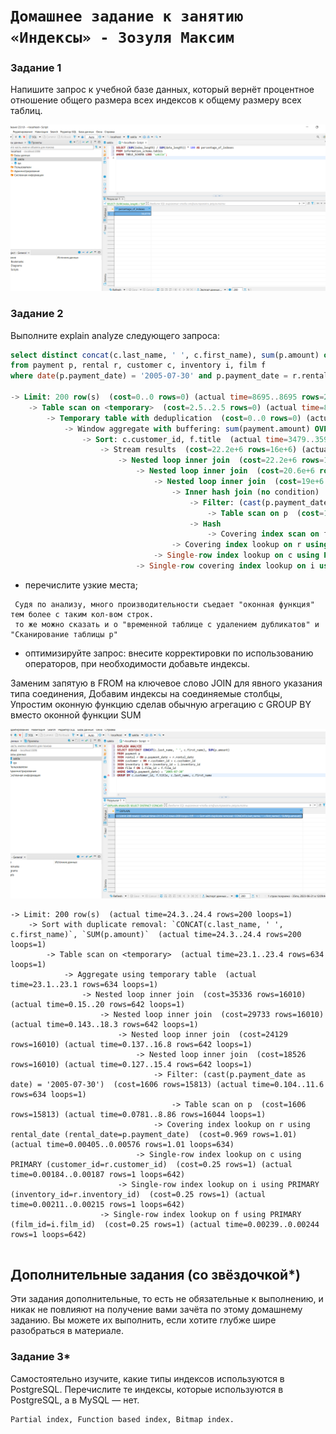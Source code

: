 # `Домашнее задание к занятию «Индексы» - Зозуля Максим`

### Задание 1

Напишите запрос к учебной базе данных, который вернёт процентное отношение общего размера всех индексов к общему размеру всех таблиц.

![image](1.png)

### Задание 2

Выполните explain analyze следующего запроса:
```sql
select distinct concat(c.last_name, ' ', c.first_name), sum(p.amount) over (partition by c.customer_id, f.title)
from payment p, rental r, customer c, inventory i, film f
where date(p.payment_date) = '2005-07-30' and p.payment_date = r.rental_date and r.customer_id = c.customer_id and i.inventory_id = r.inventory_id

-> Limit: 200 row(s)  (cost=0..0 rows=0) (actual time=8695..8695 rows=200 loops=1)
    -> Table scan on <temporary>  (cost=2.5..2.5 rows=0) (actual time=8695..8695 rows=200 loops=1)
        -> Temporary table with deduplication  (cost=0..0 rows=0) (actual time=8695..8695 rows=391 loops=1)
            -> Window aggregate with buffering: sum(payment.amount) OVER (PARTITION BY c.customer_id,f.title )   (actual time=3479..8390 rows=642000 loops=1)
                -> Sort: c.customer_id, f.title  (actual time=3479..3597 rows=642000 loops=1)
                    -> Stream results  (cost=22.2e+6 rows=16e+6) (actual time=16.7..2685 rows=642000 loops=1)
                        -> Nested loop inner join  (cost=22.2e+6 rows=16e+6) (actual time=16..2275 rows=642000 loops=1)
                            -> Nested loop inner join  (cost=20.6e+6 rows=16e+6) (actual time=13.5..2043 rows=642000 loops=1)
                                -> Nested loop inner join  (cost=19e+6 rows=16e+6) (actual time=10.5..1775 rows=642000 loops=1)
                                    -> Inner hash join (no condition)  (cost=1.58e+6 rows=15.8e+6) (actual time=7.86..120 rows=634000 loops=1)
                                        -> Filter: (cast(p.payment_date as date) = '2005-07-30')  (cost=1.87 rows=15813) (actual time=3.03..54.3 rows=634 loops=1)
                                            -> Table scan on p  (cost=1.87 rows=15813) (actual time=3..51 rows=16044 loops=1)
                                        -> Hash
                                            -> Covering index scan on f using idx_title  (cost=112 rows=1000) (actual time=3.66..4.65 rows=1000 loops=1)
                                    -> Covering index lookup on r using rental_date (rental_date=p.payment_date)  (cost=1 rows=1.01) (actual time=0.00162..0.00243 rows=1.01 loops=634000)
                                -> Single-row index lookup on c using PRIMARY (customer_id=r.customer_id)  (cost=0.001 rows=1) (actual time=223e-6..250e-6 rows=1 loops=642000)
                            -> Single-row covering index lookup on i using PRIMARY (inventory_id=r.inventory_id)  (cost=0.001 rows=1) (actual time=180e-6..208e-6 rows=1 loops=642000)


```

- перечислите узкие места;
```
 Судя по анализу, много производительности съедает "оконная функция" тем более с таким кол-вом строк. 
 то же можно сказать и о "временной таблице с удалением дубликатов" и "Сканирование таблицы p"
 ```
- оптимизируйте запрос: внесите корректировки по использованию операторов, при необходимости добавьте индексы.

Заменим запятую в FROM на ключевое слово JOIN для явного указания типа соединения,
Добавим индексы на соединяемые столбцы, 
Упростим оконную функцию сделав обычную агрегацию с GROUP BY вместо оконной функции SUM

![image](2.png)
```
-> Limit: 200 row(s)  (actual time=24.3..24.4 rows=200 loops=1)
    -> Sort with duplicate removal: `CONCAT(c.last_name, ' ', c.first_name)`, `SUM(p.amount)`  (actual time=24.3..24.4 rows=200 loops=1)
        -> Table scan on <temporary>  (actual time=23.1..23.4 rows=634 loops=1)
            -> Aggregate using temporary table  (actual time=23.1..23.1 rows=634 loops=1)
                -> Nested loop inner join  (cost=35336 rows=16010) (actual time=0.15..20 rows=642 loops=1)
                    -> Nested loop inner join  (cost=29733 rows=16010) (actual time=0.143..18.3 rows=642 loops=1)
                        -> Nested loop inner join  (cost=24129 rows=16010) (actual time=0.137..16.8 rows=642 loops=1)
                            -> Nested loop inner join  (cost=18526 rows=16010) (actual time=0.127..15.4 rows=642 loops=1)
                                -> Filter: (cast(p.payment_date as date) = '2005-07-30')  (cost=1606 rows=15813) (actual time=0.104..11.6 rows=634 loops=1)
                                    -> Table scan on p  (cost=1606 rows=15813) (actual time=0.0781..8.86 rows=16044 loops=1)
                                -> Covering index lookup on r using rental_date (rental_date=p.payment_date)  (cost=0.969 rows=1.01) (actual time=0.00405..0.00576 rows=1.01 loops=634)
                            -> Single-row index lookup on c using PRIMARY (customer_id=r.customer_id)  (cost=0.25 rows=1) (actual time=0.00184..0.00187 rows=1 loops=642)
                        -> Single-row index lookup on i using PRIMARY (inventory_id=r.inventory_id)  (cost=0.25 rows=1) (actual time=0.00211..0.00215 rows=1 loops=642)
                    -> Single-row index lookup on f using PRIMARY (film_id=i.film_id)  (cost=0.25 rows=1) (actual time=0.00239..0.00244 rows=1 loops=642)


```
## Дополнительные задания (со звёздочкой*)
Эти задания дополнительные, то есть не обязательные к выполнению, и никак не повлияют на получение вами зачёта по этому домашнему заданию. Вы можете их выполнить, если хотите глубже шире разобраться в материале.

### Задание 3*

Самостоятельно изучите, какие типы индексов используются в PostgreSQL. Перечислите те индексы, которые используются в PostgreSQL, а в MySQL — нет.
```
Partial index, Function based index, Bitmap index.	
```
